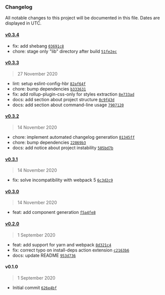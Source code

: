 ### Changelog

All notable changes to this project will be documented in this file. Dates are displayed in UTC.

#### [v0.3.4](https://github.com/henriquehbr/baelte/compare/v0.3.3...v0.3.4)

- fix: add shebang [`03691c8`](https://github.com/henriquehbr/baelte/commit/03691c8404a71cf3595fa163fb6a6963a5f41869)
- chore: stage only "lib" directory after build [`51fe2ec`](https://github.com/henriquehbr/baelte/commit/51fe2ec898470d112e0b11ce8d9398f789eb4728)

#### [v0.3.3](https://github.com/henriquehbr/baelte/compare/v0.3.2...v0.3.3)

> 27 November 2020

- lint: setup eslint-config-hbr [`82af64f`](https://github.com/henriquehbr/baelte/commit/82af64fe37faf276a1e024e944c338ca1beafde2)
- chore: bump dependencies [`b333631`](https://github.com/henriquehbr/baelte/commit/b333631ce184c46701a529d7fcf8b373844d99c5)
- fix: add rollup-plugin-css-only for styles extraction [`8e733ad`](https://github.com/henriquehbr/baelte/commit/8e733ad2230b4830bc7dca00e1a21335cbb7a498)
- docs: add section about project structure [`0c9f43d`](https://github.com/henriquehbr/baelte/commit/0c9f43dddd192fb1d57334d5183a397ee1fe9f13)
- docs: add section about command-line usage [`7907120`](https://github.com/henriquehbr/baelte/commit/7907120b818e53969917832a87546a16de12f1ef)

#### [v0.3.2](https://github.com/henriquehbr/baelte/compare/v0.3.1...v0.3.2)

> 14 November 2020

- chore: implement automated changelog generation [`01345ff`](https://github.com/henriquehbr/baelte/commit/01345ff1013fb39ba20007b78280090198a4e27e)
- chore: bump dependencies [`22869b3`](https://github.com/henriquehbr/baelte/commit/22869b3df26c820e01f9b6587fe8b27e044617f8)
- docs: add notice about project instability [`505bd7b`](https://github.com/henriquehbr/baelte/commit/505bd7b078220cf24ecd29deb109231adeead4ca)

#### [v0.3.1](https://github.com/henriquehbr/baelte/compare/v0.3.0...v0.3.1)

> 14 November 2020

- fix: solve incompatibility with webpack 5 [`6c3d2c9`](https://github.com/henriquehbr/baelte/commit/6c3d2c91ef595dc189b2bd3498a844b6d12ef03b)

#### [v0.3.0](https://github.com/henriquehbr/baelte/compare/v0.2.0...v0.3.0)

> 14 November 2020

- feat: add component generation [`f5a4fe8`](https://github.com/henriquehbr/baelte/commit/f5a4fe887380cb1d8f395b1714c42ceb63be6477)

#### [v0.2.0](https://github.com/henriquehbr/baelte/compare/v0.1.0...v0.2.0)

> 1 September 2020

- feat: add support for yarn and webpack [`8d321c4`](https://github.com/henriquehbr/baelte/commit/8d321c4f78a4ffad780452ad44015fde6ac1ba14)
- fix: correct typo on install-deps action extension [`c2163b6`](https://github.com/henriquehbr/baelte/commit/c2163b688f1eaaa226e16b07e44e4f3d28a94510)
- docs: update README [`953d736`](https://github.com/henriquehbr/baelte/commit/953d736cc6d631b1843dfb3e98df444f9b0d5832)

#### v0.1.0

> 1 September 2020

- Initial commit [`626e4bf`](https://github.com/henriquehbr/baelte/commit/626e4bf25e30b4dc27f07b52c8883cde08bb1f01)
